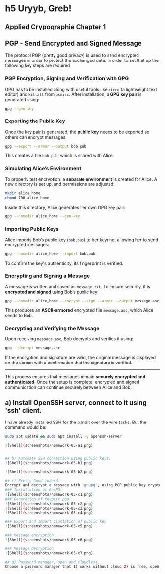 # h5 Uryyb, Greb!
## Applied Crypographie Chapter 1

## PGP - Send Encrypted and Signed Message
The protocol PGP (pretty good privacy) is used to send encrypted messages in order to protect the exchanged data.
In order to set that up the following key steps are required

### PGP Encryption, Signing and Verification with GPG
GPG has to be installed along with useful tools like `micro` (a lightweight text editor) and `killall` from `psmisc`. After installation, a **GPG key pair** is generated using:
```bash
gpg --gen-key
```

### Exporting the Public Key
Once the key pair is generated, the **public key** needs to be exported so others can encrypt messages:

```bash
gpg --export --armor --output bob.pub
```

This creates a file `bob.pub`, which is shared with Alice.

### Simulating Alice’s Environment
To properly test encryption, a **separate environment** is created for Alice. A new directory is set up, and permissions are adjusted:

```bash
mkdir alice_home  
chmod 700 alice_home  
```

Inside this directory, Alice generates her own GPG key pair:

```bash
gpg --homedir alice_home --gen-key  
```

### Importing Public Keys
Alice imports Bob’s public key (`bob.pub`) to her keyring, allowing her to send encrypted messages:

```bash
gpg --homedir alice_home --import bob.pub  
```

To confirm the key's authenticity, its fingerprint is verified.

### Encrypting and Signing a Message
A message is written and saved as `message.txt`. To ensure security, it is **encrypted and signed** using Bob’s public key:

```bash
gpg --homedir alice_home --encrypt --sign --armor --output message.asc --recipient "Bob DEMO KEY" message.txt  
```
This produces an **ASCII-armored** encrypted file `message.asc`, which Alice sends to Bob.

### Decrypting and Verifying the Message
Upon receiving `message.asc`, Bob decrypts and verifies it using:

```bash
gpg --decrypt message.asc  
```

If the encryption and signature are valid, the original message is displayed on the screen with a confirmation that the signature is verified.

---

This process ensures that messages remain **securely encrypted and authenticated**. Once the setup is complete, encrypted and signed communication can continue securely between Alice and Bob.

## a) Install OpenSSH server, connect to it using 'ssh' client.
I have already installed SSH for the bandit over the wire tasks. But the command would be:
```bash
sudo apt update && sudo apt install -y openssh-server

![Shell](screenshots/homework-05-a1.png)


## b) Automate SSH connection using public keys.
![Shell](screenshots/homework-05-b1.png)

![Shell](screenshots/homework-05-b2.png)

## c) Pretty Good indeed. 
Encrypt and decrypt a message with 'gnupg', using PGP public key cryptography. (Note that here you learn each step; for end users, you can often automate and make it look simple)
### Installation of GnuPG
![Shell](screenshots/homework-05-c1.png)
### Generation of Keypair pgp
![Shell](screenshots/homework-05-c2.png)
![Shell](screenshots/homework-05-c3.png)
![Shell](screenshots/homework-05-c4.png)

### Export and Import Siumlation of public key
![Shell](screenshots/homework-05-c5.png)

### Message encryption
![Shell](screenshots/homework-05-c6.png)

### Message decryption
![Shell](screenshots/homework-05-c7.png)

## d) Password manager, open and cloudless. 
Choose a password manager that 1) works without cloud 2) is free, open source sofware. Install it. Demonstrate its use. Explain why a password manager is needed i.e. what kind of attacks or threats it protects against.
